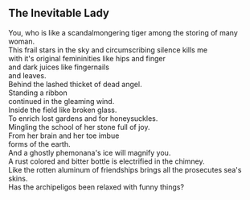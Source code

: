 The Inevitable Lady
-------------------
You, who is like a scandalmongering tiger among the storing of many woman.  
This frail stars in the sky and circumscribing silence kills me  
with it's original femininities like hips and finger  
and dark juices like fingernails  
and leaves.  
Behind the lashed thicket of dead angel.  
Standing a ribbon  
continued in the gleaming wind.  
Inside the field like broken glass.  
To enrich lost gardens and for honeysuckles.  
Mingling the school of her stone full of joy.  
From her brain and her toe imbue  
forms of the earth.  
And a ghostly phemonana's ice will magnify you.  
A rust colored and bitter bottle is electrified in the chimney.  
Like the rotten aluminum of friendships brings all the prosecutes sea's skins.  
Has the archipeligos been relaxed with funny things?  
